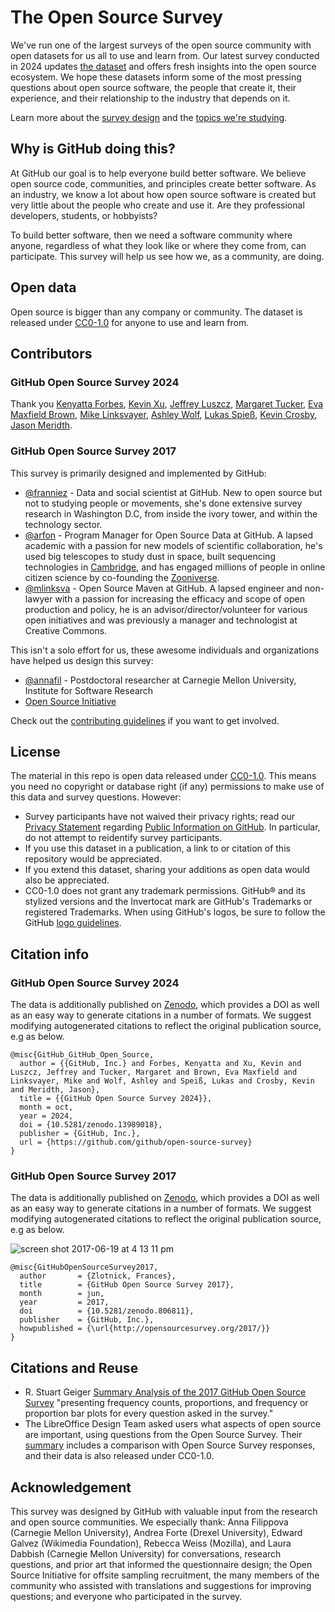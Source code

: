 # The Open Source Survey

[design]: https://github.com/github/open-source-survey/blob/master/design-principles.md

We've run one of the largest surveys of the open source community with open datasets for us all to use and learn from. Our latest survey conducted in 2024 updates [the dataset](./data/2024) and offers fresh insights into the open source ecosystem. We hope these datasets inform some of the most pressing questions about open source software, the people that create it, their experience, and their relationship to the industry that depends on it.

Learn more about the [survey design][design] and the [topics we're studying](./survey-topics.md).

## Why is GitHub doing this?

At GitHub our goal is to help everyone build better software. We believe open source code, communities, and principles create better software. As an industry, we know a lot about how open source software is created but very little about the people who create and use it. Are they professional developers, students, or hobbyists?

To build better software, then we need a software community where anyone, regardless of what they look like or where they come from, can participate. This survey will help us see how we, as a community, are doing.

## Open data

Open source is bigger than any company or community. The dataset is released under [CC0-1.0](#license) for anyone to use and learn from.

## Contributors

### GitHub Open Source Survey 2024

Thank you [Kenyatta Forbes](https://github.com/kenyatta-forbes), [Kevin Xu](https://github.com/khxu), [Jeffrey Luszcz](https://github.com/jeffrey-luszcz), [Margaret Tucker](https://github.com/margaret-tucker), [Eva Maxfield Brown](https://github.com/evamaxfield), [Mike Linksvayer](https://github.com/mlinksva), [Ashley Wolf](https://github.com/ashleywolf), [Lukas Spieß](https://github.com/lumaxis), [Kevin Crosby](https://github.com/kevincrosby), [Jason Meridth](https://github.com/jmeridth).

### GitHub Open Source Survey 2017

This survey is primarily designed and implemented by GitHub:

- [@franniez](https://github.com/franniez) -  Data and social scientist at GitHub. New to open source but not to studying people or movements, she's done extensive survey research in Washington D.C, from inside the ivory tower, and within the technology sector. 
- [@arfon](https://github.com/arfon) - Program Manager for Open Source Data at GitHub. A lapsed academic with a passion for new models of scientific collaboration, he's used big telescopes to study dust in space, built sequencing technologies in [Cambridge](http://www.sanger.ac.uk/), and has engaged millions of people in online citizen science by co-founding the [Zooniverse](http://zooniverse.org).
- [@mlinksva](https://github.com/mlinksva) - Open Source Maven at GitHub. A lapsed engineer and non-lawyer with a passion for increasing the efficacy and scope of open production and policy, he is an advisor/director/volunteer for various open initiatives and was previously a manager and technologist at Creative Commons.

This isn't a solo effort for us, these awesome individuals and organizations have helped us design this survey:

- [@annafil](https://github.com/annafil) - Postdoctoral researcher at Carnegie Mellon University, Institute for Software Research
- [Open Source Initiative](https://opensource.org/)

Check out the [contributing guidelines](./CONTRIBUTING.md) if you want to get involved.

## License

The material in this repo is open data released under [CC0-1.0](LICENSE). This means you need no copyright or database right (if any) permissions to make use of this data and survey questions. However:

- Survey participants have not waived their privacy rights; read our [Privacy Statement](https://github.com/site/privacy) regarding [Public Information on GitHub](https://github.com/site/privacy#public-information-on-github). In particular, do not attempt to reidentify survey participants.
- If you use this dataset in a publication, a link to or citation of this repository would be appreciated.
- If you extend this dataset, sharing your additions as open data would also be appreciated.
- CC0-1.0 does not grant any trademark permissions. GitHub&reg; and its stylized versions and the Invertocat mark are GitHub's Trademarks or registered Trademarks. When using GitHub's logos, be sure to follow the GitHub [logo guidelines](https://github.com/logos).

## Citation info

### GitHub Open Source Survey 2024

The data is additionally published on [Zenodo](https://zenodo.org/records/13989018), which provides a DOI as well as an easy way to generate citations in a number of formats. We suggest modifying autogenerated citations to reflect the original publication source, e.g as below.

```
@misc{GitHub_GitHub_Open_Source,
  author = {{GitHub, Inc.} and Forbes, Kenyatta and Xu, Kevin and Luszcz, Jeffrey and Tucker, Margaret and Brown, Eva Maxfield and Linksvayer, Mike and Wolf, Ashley and Speiß, Lukas and Crosby, Kevin and Meridth, Jason},
  title = {{GitHub Open Source Survey 2024}},
  month = oct,
  year = 2024,
  doi = {10.5281/zenodo.13989018},
  publisher = {GitHub, Inc.},
  url = {https://github.com/github/open-source-survey}
}
```

### GitHub Open Source Survey 2017

The data is additionally published on [Zenodo](https://zenodo.org/record/806811), which provides a DOI as well as an easy way to generate citations in a number of formats. We suggest modifying autogenerated citations to reflect the original publication source, e.g as below.

![screen shot 2017-06-19 at 4 13 11 pm](https://user-images.githubusercontent.com/10302074/27310214-96f540ba-550d-11e7-87db-781059f4d319.png)


```
@misc{GitHubOpenSourceSurvey2017,
  author       = {Zlotnick, Frances},
  title        = {GitHub Open Source Survey 2017},
  month        = jun,
  year         = 2017,
  doi          = {10.5281/zenodo.806811},
  publisher    = {GitHub, Inc.},
  howpublished = {\url{http://opensourcesurvey.org/2017/}}
}
```

## Citations and Reuse

- R. Stuart Geiger [Summary Analysis of the 2017 GitHub Open Source Survey](https://arxiv.org/abs/1706.02777) "presenting frequency counts, proportions, and frequency or proportion bar plots for every question asked in the survey."
- The LibreOffice Design Team asked users what aspects of open source are important, using questions from the Open Source Survey. Their [summary](https://design.blog.documentfoundation.org/2017/09/13/open-source-means-libreoffice-users/) includes a comparison with Open Source Survey responses, and their data is also released under CC0-1.0.

## Acknowledgement

This survey was designed by GitHub with valuable input from the research and open source communities. We especially thank: Anna Filippova (Carnegie Mellon University), Andrea Forte (Drexel University), Edward Galvez (Wikimedia Foundation), Rebecca Weiss (Mozilla), and Laura Dabbish (Carnegie Mellon University) for conversations, research questions, and prior art that informed the questionnaire design; the Open Source Initiative for offsite sampling recruitment, the many members of the community who assisted with translations and suggestions for improving questions; and everyone who participated in the survey.
